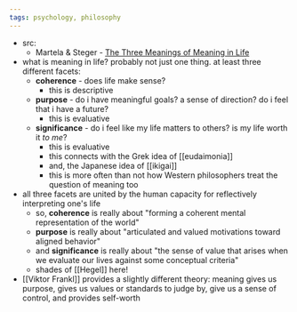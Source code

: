 ```yaml
---
tags: psychology, philosophy
---
```


- src:
	- Martela & Steger - [The Three Meanings of Meaning in Life](https://www.its.caltech.edu/~squartz/Martela-Steger-JOPP.pdf)
- what is meaning in life? probably not just one thing. at least three different facets:
	- **coherence** - does life make sense?
		- this is descriptive
	- **purpose** - do i have meaningful goals? a sense of direction? do i feel that i have a future?
		- this is evaluative
	- **significance** - do i feel like my life matters to others? is my life worth it _to me_?
		- this is evaluative
		- this connects with the Grek idea of [[eudaimonia]]
		- and, the Japanese idea of [[ikigai]]
		- this is more often than not how Western philosophers treat the question of meaning too
- all three facets are united by the human capacity for reflectively interpreting one's life
	- so, **coherence** is really about "forming a coherent mental representation of the world"
	- **purpose** is really about "articulated and valued motivations toward aligned behavior"
	- and **significance** is really about "the sense of value that arises when we evaluate our lives against some conceptual criteria"
	- shades of [[Hegel]] here!
- [[Viktor Frankl]] provides a slightly different theory: meaning gives us purpose, gives us values or standards to judge by, give us a sense of control, and provides self-worth